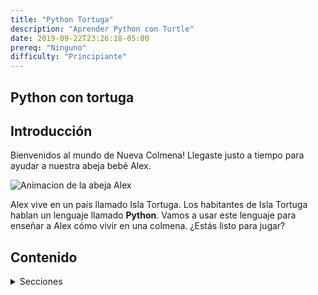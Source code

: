 ```yaml
---
title: "Python Tortuga"
description: "Aprender Python con Turtle"
date: 2019-09-22T23:26:18-05:00
prereq: "Ninguno"
difficulty: "Principiante"
---
```


## Python con tortuga

## Introducción

Bienvenidos al mundo de Nueva Colmena! Llegaste justo a tiempo para ayudar a nuestra abeja bebé Alex.

![Animacion de la abeja Alex](https://media1.giphy.com/media/ozjz5omKqJYex8CaDV/giphy.gif)

Alex vive en un país llamado Isla Tortuga. Los habitantes de Isla Tortuga hablan un lenguaje llamado **Python**.  Vamos a usar este lenguaje para enseñar a Alex cómo vivir en una colmena. ¿Estás listo para jugar?

## Contenido
<details>
<summary>Secciones</summary>
{{% children %}}
</details>